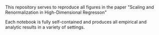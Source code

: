 
This repository serves to reproduce all figures in the paper "Scaling and Renormalization in High-Dimensional Regresson"

Each notebook is fully self-contained and produces all empirical and analytic results in a variety of settings. 

